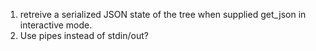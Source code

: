 1. retreive a serialized JSON state of the tree when supplied get_json in interactive mode.
2. Use pipes instead of stdin/out? 